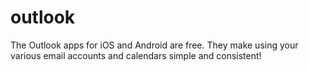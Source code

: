 # outlook
The Outlook apps for iOS and Android are free. They make using your various email accounts and calendars simple and consistent! 
